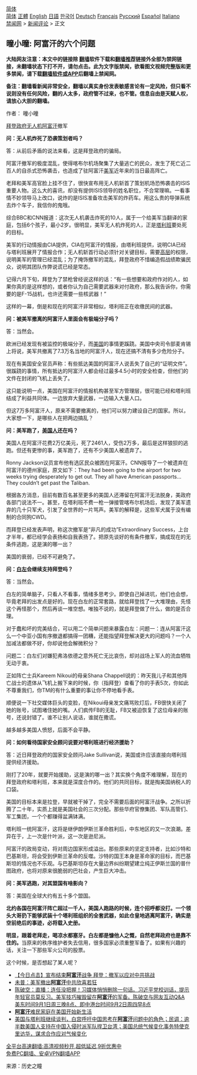  <!-- 面包屑导航 --> <div class="breadcrumb"><!-- GTranslate: https://gtranslate.io/ -->  <div class="switcher notranslate">  <div class="selected">  <a href="#" onclick="return false;"> 简体</a>  </div>  <div class="option">  <a href="https://www.bannedbook.org" onclick="doGTranslate('zh-CN|zh-CN');jQuery('div.switcher div.selected a').html(jQuery(this).html());return false;" title="简体中文" class="nturl selected"> 简体</a>  <a href="https://www.bannedbook.org/zh-tw/" onclick="doGTranslate('zh-CN|zh-TW');jQuery('div.switcher div.selected a').html(jQuery(this).html());return false;" title="繁體中文" class="nturl"> 正體</a>  <a href="https://www.bannedbook.org/en/" onclick="doGTranslate('zh-CN|en');jQuery('div.switcher div.selected a').html(jQuery(this).html());return false;" title="English" class="nturl"> English</a>  <a href="https://www.bannedbook.org/ja/" onclick="doGTranslate('zh-CN|ja');jQuery('div.switcher div.selected a').html(jQuery(this).html());return false;" title="日本語" class="nturl"> 日語</a>  <a href="https://www.bannedbook.org/ko/" onclick="doGTranslate('zh-CN|ko');jQuery('div.switcher div.selected a').html(jQuery(this).html());return false;" title="한국어" class="nturl"> 한국어</a>  <a href="https://www.bannedbook.org/de/" onclick="doGTranslate('zh-CN|de');jQuery('div.switcher div.selected a').html(jQuery(this).html());return false;" title="Deutsch" class="nturl"> Deutsch</a>  <a href="https://www.bannedbook.org/fr/" onclick="doGTranslate('zh-CN|fr');jQuery('div.switcher div.selected a').html(jQuery(this).html());return false;" title="Français" class="nturl"> Français</a>  <a href="https://www.bannedbook.org/ru/" onclick="doGTranslate('zh-CN|ru');jQuery('div.switcher div.selected a').html(jQuery(this).html());return false;" title="Русский" class="nturl"> Русский</a>  <a href="https://www.bannedbook.org/es/" onclick="doGTranslate('zh-CN|es');jQuery('div.switcher div.selected a').html(jQuery(this).html());return false;" title="Español" class="nturl"> Español</a>  <a href="https://www.bannedbook.org/it/" onclick="doGTranslate('zh-CN|it');jQuery('div.switcher div.selected a').html(jQuery(this).html());return false;" title="Italiano" class="nturl"> Italiano</a>  </div>  </div>      <div class='breadcrumb-sub'><!-- Breadcrumb NavXT 6.3.0 --> <a href="https://www.bannedbook.org/" class="home">禁闻网</a> &gt; <a href="https://www.bannedbook.org/bnews/comments/" class="category">新闻评论</a> &gt; 正文</div></div><h2>曈小曈: 阿富汗的六个问题</h2> <p class="notice"><b>大陆网友注意：本文中的链接除 <a href="https://github.com/bannedbook/fanqiang" >翻墙</a>软件下载和<a href="https://github.com/killgcd/justmysocks/blob/master/README.md">翻墙推荐</a>链接外全部为禁网链接，未翻墙状态下打不开，请勿点击。此为文字版禁闻，欲看图文视频完整版和更多禁闻，请下载<a href="https://github.com/bannedbook/fanqiang">翻墙软件或APP</a>后翻墙上禁闻网。</p><p>备注：翻墙看新闻非常安全，翻墙以真实身份发表敏感言论有一定风险，但只看不说则没有任何风险，翻的人太多，政府管不过来，也不管。信息自由是天赋人权，请放心大胆的翻墙。</b></p>  <div class="entry"> <p>作者： 曈小曈</p> <p id="summary"><a href="https://www.bannedbook.org/bnews/tag/%e6%8b%9c%e7%99%bb/" class="st_tag internal_tag" rel="tag" title="标签 拜登 下的日志">拜登</a><a href="https://www.bannedbook.org/bnews/tag/%e6%94%bf%e5%ba%9c/" class="st_tag internal_tag" rel="tag" title="标签 政府 下的日志">政府</a><a href="https://www.bannedbook.org/bnews/tag/%e6%97%a0%e4%ba%ba%e6%9c%ba/" class="st_tag internal_tag" rel="tag" title="标签 无人机 下的日志">无人机</a><a href="https://www.bannedbook.org/bnews/tag/%e9%98%bf%e5%af%8c%e6%b1%97/" class="st_tag internal_tag" rel="tag" title="标签 阿富汗 下的日志">阿富汗</a>撤军</p> <p><strong>问：无人机炸死了恐袭策划者吗？</strong></p> <p>答：从前后矛盾的说法来看，这是拜登政府的骗局。</p> <p>阿富汗撤军的极度混乱，使得喀布尔机场聚集了大量逃亡的民众，发生了死亡近二百人的自杀式恐怖袭击，也造成了驻阿富汗<a href="https://www.bannedbook.org/bnews/tag/%e7%be%8e%e5%86%9b/" class="st_tag internal_tag" rel="tag" title="标签 美军 下的日志">美军</a>近年来的当日最高阵亡。</p> <p>老拜和美军高官脸上挂不住了，很快宣布用无人机斩首了策划机场恐怖袭击的ISIS重要人物。这么大的喜讯，却没有提供ISIS领导的姓名职位，不合常理嘛。一看事情不妙领导马上改口，说炸的是ISIS准备攻击美军的炸药车。用这么贵的导弹系统去炸个车子，我信你的鬼哦。</p> <p>综合BBC和CNN报道：这次无人机袭击炸死的10人，属于一个给美军当翻译的家庭，包括6个孩子，最小2岁。很明显，美军无人机炸死的人，正是<a href="https://www.bannedbook.org/bnews/tag/%e5%a1%94%e5%88%a9%e7%8f%ad/" class="st_tag internal_tag" rel="tag" title="标签 塔利班 下的日志">塔利班</a>要处死的目标。</p> <p>美军的行动情报由CIA提供，CIA在阿富汗的情报，由塔利班提供，说明CIA已经与塔利班展开了情报合作；无人机斩首行动必须针对关键目标，需要<span class='wp_keywordlink_affiliate'><a href="https://www.bannedbook.org/bnews/ccpdope/" title="中共高层内幕" target="_blank">高层</a></span>的权限，说明美军的管理已经混乱；为了掩饰撤军的混乱，拜登政府不惜编造假战绩欺骗民众，说明其团队作弊说谎已经是常态。</p> <p>记得六月下旬，拜登为了禁枪曾经说这样的话：“有一些想要和政府作对的人，如果你真的是这样想的，或者你认为自己需要武器来对付政府，那么我告诉你，你需要的是F-15战机，也许还需要一些核武器！”</p> <p>这样的一幕，倒是和现在的阿富汗非常相似，塔利班正在收缴民间的武器。</p>  <p><strong>问：被美军撤离的阿富汗人里面会有极端分子吗？</strong></p> <p>答：当然会。</p> <p>欧洲已经发现有被监控的极端分子，而<a href="https://www.bannedbook.org/bnews/tag/%e7%be%8e%e5%9b%bd/" class="st_tag internal_tag" rel="tag" title="标签 美国 下的日志">美国</a>的事情更蹊跷。美国中央司令部麦肯锡上将说，美军共撤离了7.3万名当地的阿富汗人，现在还搞不清有多少危险分子。</p> <p>现在有美国安全官员声称：有些抵达美国的阿富汗人说丢失了自己的“证明文件”。很蹊跷的事情，所有抵达的阿富汗人都会经过最多4.5小时的安全检查，但他们的文件在封闭的飞机上丢失了。</p> <p>这只能说明一点，美国在阿富汗的情报机构甚至军方管理层，很可能已经和塔利班结成了利益共同体。一边放弃大量武器，一边输入大量人口。</p> <p>但这7万多阿富汗人，原来不需要撤离的，他们可以努力建设自己的国家。所以，大家想一下，是哪些人在把两边搞乱？</p> <p><strong>问：美军跑了，<a href="https://www.bannedbook.org/bnews/tag/%E7%BE%8E%E5%9B%BD%E4%BA%BA/" class="st_tag internal_tag" rel="tag" title="标签 美国人 下的日志">美国人</a>还在吗？</strong></p> <p>美国人在阿富汗花费2万亿美元，死了2461人，受伤2万多，最后是这样狼狈的逃跑。但还有更惨的事，美军跑了，还有不少美国人被遗弃了。</p> <p>Ronny Jackson议员宣布他有选区民众被困在阿富汗。CNN报导了一个被遗弃在阿富汗的德州家庭，原文如下：They had been going to the airport for two weeks trying desperately to get out. They all have American passports…They couldn’t get past the Taliban.</p> <p>根据各方消息，目前有数百名甚至更多的美国人还滞留在阿富汗无法脱身，美政府各部门说法不一。甚至，在塔利班不费一枪一弹接管喀布尔机场后，发现了美军遗弃的几十只军犬，引发了全世界的一片骂声。美军的解释是，这些军犬属于没有编制的合同狗CWD。</p>  <p>而拜登已经发表声明，称这次撤军是“非凡的成功”Extraordinary Success，上台才半年，都已经学会表扬和自我表扬了。把原先谈好的有条件撤军，搞成现在的无条件逃跑，这是演的哪一出？</p> <p>美国的衰弱，已经不可避免了。</p> <p><strong>问：<a href="https://www.bannedbook.org/bnews/tag/%E7%99%BD%E5%B7%A6/" class="st_tag internal_tag" rel="tag" title="标签 白左 下的日志">白左</a>会继续支持拜登吗？</strong></p> <p>答：当然会。</p> <p>白左的简单脑子，只看人不看事，情绪多思考少。即使自己掉进坑，他们也会想，毕竟老拜的出发点是好的。现在白左的正常套路，就给拜登找了一大堆理由，先怪这个再怪那个，然后再谈一堆空想。唯独不说的，就是拜登做了什么，做的是否合理。</p> <p>对于蠢和坏的完美结合，可以用二个简单问题来暴露白左：问题一：连从阿富汗这么一个中亚小国有序撤退都搞得一团糟，还能指望拜登解决更大的问题吗？一个人加减法都做不好，你却说他会解微积分？</p> <p>问题二：白左们对嫌犯弗洛依德之意外死亡无比哀伤，却对战场上军人的流血牺牲无动于衷。</p> <p>正如阵亡士兵Kareem Nikoui的母亲Shana Chappell说的：昨天我儿子和其他阵亡战士的遗体从飞机上搬下来的时候，你（指拜登）查看了你的手表5次，你如此不尊重我们，你TM的有什么重要的事让你不停地看手表。</p> <p>顺便说一下社交媒体巨头的变脸，在Nikoui母亲发文痛骂败灯后，FB很快关闭了她的账号，试图堵住她的嘴。人们疯传FB的无耻，FB又被迫恢复了这位母亲的账号，还说封错了。谁不让别人说话，谁就在撒谎。</p> <p>越多越多美国人愤怒，后面不会平静。</p>  <p><strong>问：如何看待国家安全顾问说要对塔利班进行经济援助？</strong></p> <p>答：近日拜登政府的国家安全顾问Jake Sullivan说，美国或许应该直接向塔利班提供经济援助。</p> <p>刚打了20年，就要开始援助，这是演的哪一出？其实换个角度不难理解，现在的拜登政府和塔利班，本来就是深度合作的。他们的共同目标，就是掏美国纳税人的口袋。</p> <p>美国的目标本来是拉登，早就被干掉了，完全不需要后面的阿富汗战争。之所以折腾了二十年，实质上就是美国社会的三次分配。那些华府官僚集团、军队高管们、军工集团，一个个都赚得盆满钵满。</p> <p>塔利班一统阿富汗，这将是继伊朗伊斯兰革命胜利后，中东地区的又一次浪潮。差异在于，上一次是什叶派，这一次是逊尼派。</p> <p>阿富汗的政局变动，将对周边国家形成溢出。那些原来的坚定支持者，比如沙特和巴基斯坦，将会受到伊斯兰革命的反噬。沙特的国王本身是革命家的目标，而巴基斯坦的情况也不乐观。与巴基斯坦存在大量边界纠纷期望建立纯正伊斯兰国的普什图政府，也将对原来很脆弱的巴社会，产生巨大冲击。</p> <p><strong>问：美军逃跑，对其盟国有啥影向？</strong></p> <p>答：美国在全球大约有五十多个盟国。</p> <p><strong>北约各国在阿富汗阵亡超过一千人，美国人跑路的时候，连个招呼都没打。一个领头大哥扔下能够武装十个塔利班组织的全套武器，如此仓皇地逃离阿富汗，确实是空前绝后的事迹，必将载入史册。</strong></p> <p><strong>明显，跟着老拜走，喝凉水都塞牙。白左都是慷他人之慨，自然老拜政府也是靠不住的。</strong>当原来的秩序维护者失去信用，很多国家必须重整军备了。如果有兴趣的话，关注一下那些军火公司的股票。</p>  <p>这个时候，是否想起了某人呢？</p> <ul class='op-related-articles' title='相关阅读'> <li><a href='https://www.bannedbook.org/bnews/bannedvideo/20210902/1617442.html' target='_blank'>【今日点击】宣布结束<b>阿富汗</b>战争 拜登：撤军以应对中共挑战</a></li> <li><a href='https://www.bannedbook.org/bnews/comments/20210902/1617432.html' target='_blank'>未普：美军撤出<b>阿富汗</b>中共欣喜若狂</a></li> <li><a href='https://www.bannedbook.org/bnews/bannedvideo/20210902/1617430.html' target='_blank'>陈破空：直播：连任没把握！习媒体悄悄删除一句话。习近平党校训话，提示年轻官员莫反习。美军技巧摧毁留在<b>阿富汗</b>的军备。陈破空与网友互动Q&A 美东时间9月1日周三晚8点、即中港台时间9月2日周四早8点</a></li> <li><a href='https://www.bannedbook.org/bnews/worldnews/usa/20210902/1617423.html' target='_blank'><b>阿富汗</b>难民家庭在美国开始新生活</a></li> <li><a href='https://www.bannedbook.org/bnews/worldnews/usa/20210902/1617410.html' target='_blank'>美国与塔利班继续谈判，白宫呼吁中国思考在<b>阿富汗</b>问题中的角色；民调：逾半数美国人支持在中国入侵时派军队捍卫台湾；美国总统气候变化事务特使克里访华，谋求合作应对气候变化</a></li> </ul> <p class="texttj"> <a href="https://github.com/bannedbook/fanqiang/wiki/V2ray%E6%9C%BA%E5%9C%BA" target="_blank">全平台高速翻墙:高清视频秒开,超低延迟,9折优惠中</a><br/> <a href="https://github.com/bannedbook/fanqiang/wiki/%E7%A6%81%E9%97%BB%E7%BD%91%E5%AE%89%E5%8D%93%E7%BF%BB%E5%A2%99%E6%96%B0%E9%97%BBAPP" target="_blank">免费PC翻墙、安卓VPN翻墙APP</a></p><p> 来源：历史之瞳 </p><a name='sharetosocial'></a>  <div style="margin-bottom:5px;padding-bottom:5px;clear:both"> <div id="archive-pix-1" class="banner-ads"> <!-- AuctionX Display platform tag START --> <div id="26318x728x90x621x_ADSLOT2" clicktrack="%%CLICK_URL_ESC%%"></div> <!-- AuctionX Display platform tag END --> </div> <div id="archive-pix-2" class="banner-ads"> <!-- AuctionX Display platform tag START --> <div id="26315x300x250x621x_ADSLOT2" clicktrack="%%CLICK_URL_ESC%%"></div> <!-- AuctionX Display platform tag END --> </div> </div>  <div id="archive-pix-1" class="banner-ads"> <!-- AuctionX Display platform tag START --> <div id="26318x728x90x621x_ADSLOT3" clicktrack="%%CLICK_URL_ESC%%"></div> <!-- AuctionX Display platform tag END --> </div> </div><!--END ENTRY--> 